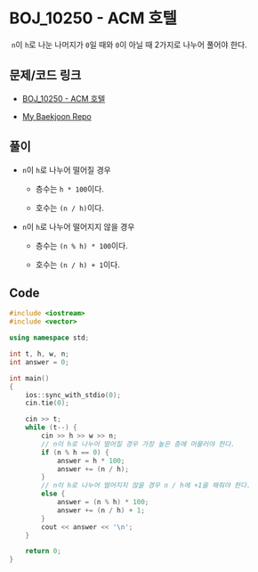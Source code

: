 # BOJ_10250 - ACM 호텔

&nbsp;`n`이 `h`로 나눈 나머지가 `0`일 때와 `0`이 아닐 때 2가지로 나누어 풀어야 한다.

## 문제/코드 링크

- [BOJ_10250 - ACM 호텔](https://www.acmicpc.net/problem/10250)

- [My Baekjoon Repo](https://github.com/Meantint/Baekjoon)

## 풀이

- `n`이 `h`로 나누어 떨어질 경우

  - 층수는 `h * 100`이다.

  - 호수는 `(n / h)`이다.

- `n`이 `h`로 나누어 떨어지지 않을 경우

  - 층수는 `(n % h) * 100`이다.

  - 호수는 `(n / h) + 1`이다.

## Code

```cpp
#include <iostream>
#include <vector>

using namespace std;

int t, h, w, n;
int answer = 0;

int main()
{
    ios::sync_with_stdio(0);
    cin.tie(0);

    cin >> t;
    while (t--) {
        cin >> h >> w >> n;
        // n이 h로 나누어 떨어질 경우 가장 높은 층에 머물러야 한다.
        if (n % h == 0) {
            answer = h * 100;
            answer += (n / h);
        }
        // n이 h로 나누어 떨어지지 않을 경우 n / h에 +1을 해줘야 한다.
        else {
            answer = (n % h) * 100;
            answer += (n / h) + 1;
        }
        cout << answer << '\n';
    }

    return 0;
}
```
